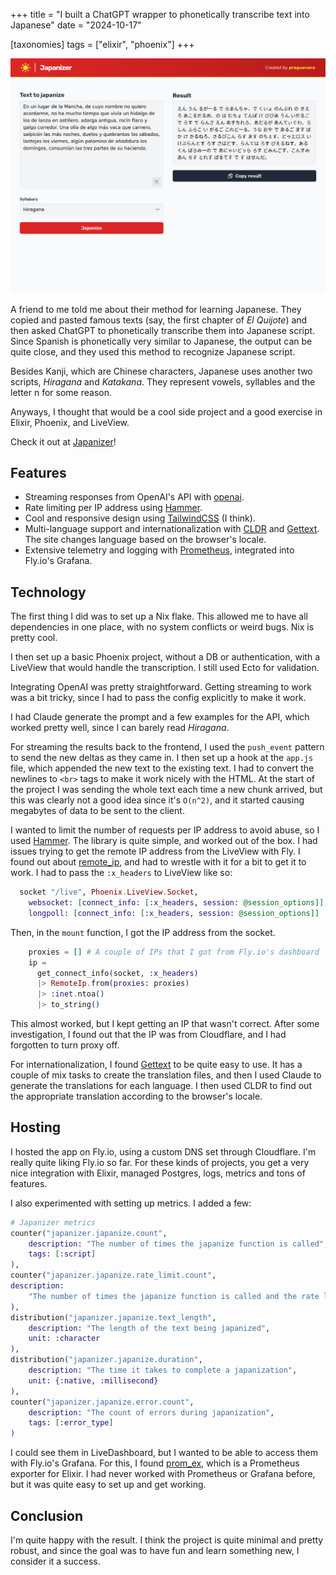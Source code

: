 +++
title = "I built a ChatGPT wrapper to phonetically transcribe text into Japanese"
date = "2024-10-17"

[taxonomies]
tags = ["elixir", "phoenix"]
+++

![Japanizer screenshot](./japanizer_screenshot.png)

A friend to me told me about their method for learning Japanese. They copied and pasted famous texts (say, the first chapter of _El Quijote_) and then asked ChatGPT to phonetically transcribe them into Japanese script. Since Spanish is
phonetically very similar to Japanese, the output can be quite close, and they
used this method to recognize Japanese script.

Besides Kanji, which are Chinese characters, Japanese uses another two scripts,
_Hiragana_ and _Katakana_. They represent vowels, syllables and the letter n for some reason.

Anyways, I thought that would be a cool side project and a good exercise in Elixir, Phoenix, and LiveView.

Check it out at [Japanizer](https://japanizer.praguevara.dev)!

## Features

- Streaming responses from OpenAI's API with [openai](https://hex.pm/packages/openai).
- Rate limiting per IP address using [Hammer](https://github.com/ExHammer/hammer).
- Cool and responsive design using [TailwindCSS](https://tailwindcss.com/) (I think).
- Multi-language support and internationalization with [CLDR](https://cldr.unicode.org/index) and [Gettext](https://hexdocs.pm/gettext/Gettext.html). The site changes language based on the browser's locale.
- Extensive telemetry and logging with [Prometheus](https://hexdocs.pm/prom_ex/readme.html), integrated into Fly.io's Grafana.

## Technology

The first thing I did was to set up a Nix flake. This allowed me to have all
dependencies in one place, with no system conflicts or weird bugs. Nix is pretty cool.

I then set up a basic Phoenix project, without a DB or authentication, with a LiveView that would handle the transcription. I still used Ecto for validation.

Integrating OpenAI was pretty straightforward. Getting streaming to work was a bit tricky, since I had to pass the config explicitly to make it work.

I had Claude generate the prompt and a few examples for the API, which worked pretty well, since I can barely read _Hiragana_.

For streaming the results back to the frontend, I used the `push_event` pattern to send the new deltas as they came in. I then set up a hook at the `app.js` file, which appended the new text to the existing text. I had to convert the newlines to `<br>` tags to make it work nicely with the HTML. At the start of the project I was sending the whole text each time a new chunk arrived, but this was clearly not a good idea since it's `O(n^2)`, and it started causing megabytes of data to be sent to the client.

I wanted to limit the number of requests per IP address to avoid abuse, so I
used [Hammer](https://github.com/ExHammer/hammer). The library is quite simple, and worked out of the box. I had issues trying to get the remote IP address from the LiveView with Fly. I found out about [remote_ip](https://hexdocs.pm/remote_ip/RemoteIp.html), and had to wrestle with it for a bit to get it to work. I had to pass the `:x_headers` to LiveView like so:

```elixir
  socket "/live", Phoenix.LiveView.Socket,
    websocket: [connect_info: [:x_headers, session: @session_options]],
    longpoll: [connect_info: [:x_headers, session: @session_options]]
```

Then, in the `mount` function, I got the IP address from the socket.

```elixir
    proxies = [] # A couple of IPs that I got from Fly.io's dashboard
    ip =
      get_connect_info(socket, :x_headers)
      |> RemoteIp.from(proxies: proxies)
      |> :inet.ntoa()
      |> to_string()
```

This almost worked, but I kept getting an IP that wasn't correct. After some
investigation, I found out that the IP was from Cloudflare, and I had forgotten
to turn proxy off.

For internationalization, I found [Gettext](https://hexdocs.pm/gettext/Gettext.html) to be quite easy to use. It has a couple of mix tasks to create the translation files, and then I used Claude to generate the translations for each language. I then used CLDR to find out the appropriate translation according to the browser's locale.

## Hosting

I hosted the app on Fly.io, using a custom DNS set through Cloudflare. I'm really quite liking Fly.io so far. For these kinds of projects, you get a very nice integration with Elixir, managed Postgres, logs, metrics and tons of features.

I also experimented with setting up metrics. I added a few:

```elixir
# Japanizer metrics
counter("japanizer.japanize.count",
    description: "The number of times the japanize function is called",
    tags: [:script]
),
counter("japanizer.japanize.rate_limit.count",
description:
    "The number of times the japanize function is called and the rate limit is exceeded"
),
distribution("japanizer.japanize.text_length",
    description: "The length of the text being japanized",
    unit: :character
),
distribution("japanizer.japanize.duration",
    description: "The time it takes to complete a japanization",
    unit: {:native, :millisecond}
),
counter("japanizer.japanize.error.count",
    description: "The count of errors during japanization",
    tags: [:error_type]
)
```

I could see them in LiveDashboard, but I wanted to be able to access them
with Fly.io's Grafana. For this, I found [prom_ex](https://hexdocs.pm/prom_ex/readme.html), which is a Prometheus exporter for Elixir. I had never worked with
Prometheus or Grafana before, but it was quite easy to set up and get working.

## Conclusion

I'm quite happy with the result. I think the project is quite minimal and pretty robust, and since the goal was to have fun and learn something new, I consider it a success.
